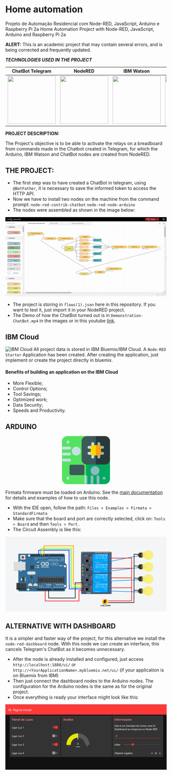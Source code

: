 # Home automation
Projeto de Automação Residencial com Node-RED, JavaScript, Arduíno e Raspberry Pi 2a
Home Automation Project with Node-RED, JavaScript, Arduino and Raspberry Pi 2a
<p><b>ALERT:</b> This is an academic project that may contain several errors, and is being corrected and frequently updated.</p>
<p><em><b>TECHNOLOGIES USED IN THE PROJECT</b></em></p>

ChatBot Telegram | NodeRED | IBM Watson | Arduino
:---:|:---:|:---:|:---:
<img src="https://logodownload.org/wp-content/uploads/2017/11/telegram-logo.png" alt="" width="150" height="150" />| <img src="https://ww1.prweb.com/prfiles/2017/08/07/14579081/node-red.png" alt="" width="150" height="150" /> | <img src="https://miro.medium.com/max/300/1*aoImpBpbh98TafNt3iT91w.png" alt="" width="150" height="150" /> | <img src="https://cdn.freebiesupply.com/logos/thumbs/2x/arduino-logo.png" alt="" width="199" height="150" />

<p><b> PROJECT DESCRIPTION: </b> </p>
<p> The Project's objective is to be able to activate the relays on a breadboard from commands made in the Chatbot created in Telegram, for which the Arduino, IBM Watson and ChatBot nodes are created from NodeRED.</p>
<h2>THE PROJECT:</h2>

* The first step was to have created a ChatBot in telegram, using `@BotFather`, it is necessary to save the informed token to access the HTTP API.
* Now we have to install two nodes on the machine from the command prompt:
`node-red-contrib-chatbot`
`node-red-node-arduino`
* The nodes were assembled as shown in the image below:

<img src="https://raw.githubusercontent.com/EuCarlos/Automacao-Residencial/master/Imagens/nodered-imagem-projeto.png" />

* The project is storing in `flows(1).json` here in this repository. If you want to test it, just import it in your NodeRED project.
* The Demo of how the ChatBot turned out is in `Demonstration-ChatBot.mp4` in the images or in this youtube [link](https://youtu.be/l7tdQdVSZfQ).

## IBM Cloud
![IBM Cloud](https://miro.medium.com/fit/c/1838/551/1*g4OPeVwVbt0HTQo2dkV4ew.png)
All project data is stored in IBM Bluemix/IBM Cloud. A `Node-RED Starter` Application has been created. After creating the application, just implement or create the project directly in bluemix.

#### Benefits of building an application on the IBM Cloud
* More Flexible;
* Control Options;
* Tool Savings;
* Optimized work;
* Data Security;
* Speeds and Productivity.

## ARDUINO
<p align="center">
  <img width="150" src="../../Imagens/motherboard_arduino.png" width="100">
</p>

Firmata firmware must be loaded on Arduino. See the [main documentation](https://nodered.org/docs/faq/interacting-with-arduino) for details and examples of how to use this node.
* With the IDE open, follow the path: `Files > Examples > Firmata > StandardFirmata`
* Make sure that the board and port are correctly selected, click on: `Tools > Board` and then `Tools > Port.`
* The Circuit Assembly is like this:

<p align="center">
  <img width="700" src="https://github.com/EuCarlos/Automacao-Residencial/blob/master/Imagens/Circuito.png?raw=true">
</p>

## ALTERNATIVE WITH DASHBOARD
It is a simpler and faster way of the project, for this alternative we install the `node-red-dashboard` node. With this node we can create an interface, this cancels Telegram's ChatBot as it becomes unnecessary. 
* After the node is already installed and configured, just access `http://localhost:1880/ui/` or `http://<YourApplicationName>.mybluemix.net/ui/` (if your application is on Bluemix from IBM)
* Then just connect the dashboard nodes to the Arduino nodes. The configuration for the Arduino nodes is the same as for the original project.
* Once everything is ready your interface might look like this:

<p align="center">
  <img width="700" src="https://github.com/EuCarlos/Automacao-Residencial/blob/master/Imagens/TelaUIDashboard.PNG?raw=true">
</p>
